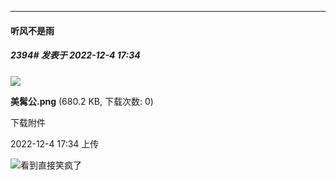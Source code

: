 

*****

####  听风不是雨  
##### 2394#       发表于 2022-12-4 17:34

<img src="https://img.saraba1st.com/forum/202212/04/173412lai5aulima9awa0x.png" referrerpolicy="no-referrer">

<strong>美髯公.png</strong> (680.2 KB, 下载次数: 0)

下载附件

2022-12-4 17:34 上传

<img src="https://static.saraba1st.com/image/smiley/face2017/068.png" referrerpolicy="no-referrer">看到直接笑疯了

